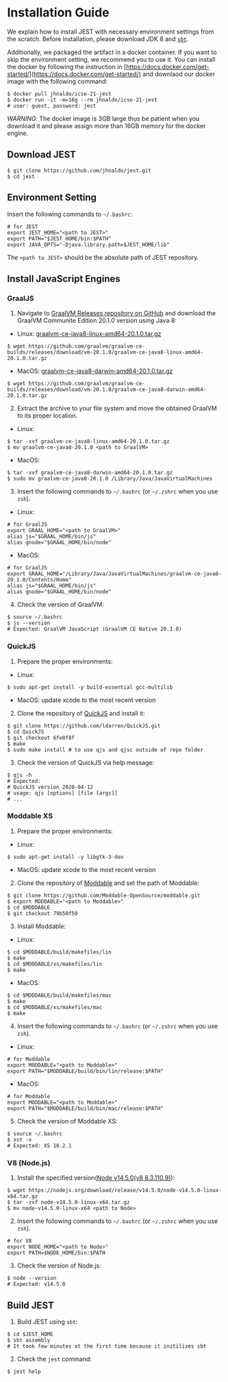 # Installation Guide

We explain how to install JEST with necessary environment settings from the
scratch.  Before installation, please download JDK 8 and
[`sbt`](https://www.scala-sbt.org/1.x/docs/Installing-sbt-on-Linux.html).

Additionally, we packaged the artifact in a docker container.  If you want to
skip the environment setting, we recommend you to use it.  You can install the
docker by following the instruction in
[https://docs.docker.com/get-started/](https://docs.docker.com/get-started/)
and downlaod our docker image with the following command:
```
$ docker pull jhnaldo/icse-21-jest
$ docker run -it -m=16g --rm jhnaldo/icse-21-jest
# user: guest, password: jest
```
_WARNING_: The docker image is 3GB large thus be patient when you
download it and please assign more than 16GB memory for the docker engine.

## Download JEST
```
$ git clone https://github.com/jhnaldo/jest.git
$ cd jest
```

## Environment Setting

Insert the following commands to `~/.bashrc`:
```
# for JEST
export JEST_HOME="<path to JEST>"
export PATH="$JEST_HOME/bin:$PATH"
export JAVA_OPTS="-Djava.library.path=$JEST_HOME/lib"
```
The `<path to JEST>` should be the absolute path of JEST repository.


## Install JavaScript Engines

### GraalJS

1. Navigate to [GraalVM Releases repository on GitHub](https://github.com/graalvm/graalvm-ce-builds/releases) and download the GraalVM Communite Edition 20.1.0 version using Java 8:
  - Linux: [graalvm-ce-java8-linux-amd64-20.1.0.tar.gz](https://github.com/graalvm/graalvm-ce-builds/releases/download/vm-20.1.0/graalvm-ce-java8-linux-amd64-20.1.0.tar.gz)
```
$ wget https://github.com/graalvm/graalvm-ce-builds/releases/download/vm-20.1.0/graalvm-ce-java8-linux-amd64-20.1.0.tar.gz
```
  - MacOS: [graalvm-ce-java8-darwin-amd64-20.1.0.tar.gz](https://github.com/graalvm/graalvm-ce-builds/releases/download/vm-20.1.0/graalvm-ce-java8-darwin-amd64-20.1.0.tar.gz)
```
$ wget https://github.com/graalvm/graalvm-ce-builds/releases/download/vm-20.1.0/graalvm-ce-java8-darwin-amd64-20.1.0.tar.gz
```
2. Extract the archive to your file system and move the obtained GraalVM to its proper location.
  - Linux:
```
$ tar -xvf graalvm-ce-java8-linux-amd64-20.1.0.tar.gz
$ mv graalvm-ce-java8-20.1.0 <path to GraalVM>
```
  - MacOS:
```
$ tar -xvf graalvm-ce-java8-darwin-amd64-20.1.0.tar.gz
$ sudo mv graalvm-ce-java8-20.1.0 /Library/Java/JavaVirtualMachines
```
3. Insert the following commands to `~/.bashrc` (or `~/.zshrc` when you use `zsh`).
  - Linux:
```
# for GraalJS
export GRAAL_HOME="<path to GraalVM>"
alias js="$GRAAL_HOME/bin/js"
alias gnode="$GRAAL_HOME/bin/node"
```
  - MacOS:
```
# for GraalJS
export GRAAL_HOME="/Library/Java/JavaVirtualMachines/graalvm-ce-java8-20.1.0/Contents/Home"
alias js="$GRAAL_HOME/bin/js"
alias gnode="$GRAAL_HOME/bin/node"
```
4. Check the version of GraalVM:
```
$ source ~/.bashrc
$ js --version
# Expected: GraalVM JavaScript (GraalVM CE Native 20.1.0)
```

### QuickJS

1. Prepare the proper environments:
  - Linux:
```
$ sudo apt-get install -y build-essential gcc-multilib
```
  - MacOS: update xcode to the most recent version
2. Clone the repository of [QuickJS](https://github.com/ldarren/QuickJS) and install it:
```
$ git clone https://github.com/ldarren/QuickJS.git
$ cd QuickJS
$ git checkout 6fe8f8f
$ make
$ sudo make install # to use qjs and qjsc outside of repo folder
```
3. Check the version of QuickJS via help message:
```
$ qjs -h
# Expected:
# QuickJS version 2020-04-12
# usage: qjs [options] [file [args]]
# ...
```

### Moddable XS

1. Prepare the proper environments:
  - Linux:
```
$ sudo apt-get install -y libgtk-3-dev
```
  - MacOS: update xcode to the most recent version
2. Clone the repository of [Moddable](https://github.com/Moddable-OpenSource/moddable) and set the path of Moddable:
```
$ git clone https://github.com/Moddable-OpenSource/moddable.git
$ export MODDABLE="<path to Moddable>"
$ cd $MODDABLE
$ git checkout 79b50f50
```
3. Install Moddable:
  - Linux:
```
$ cd $MODDABLE/build/makefiles/lin
$ make
$ cd $MODDABLE/xs/makefiles/lin
$ make
```
  - MacOS:
```
$ cd $MODDABLE/build/makefiles/mac
$ make
$ cd $MODDABLE/xs/makefiles/mac
$ make
```
4. Insert the following commands to `~/.bashrc` (or `~/.zshrc` when you use `zsh`).
  - Linux:
```
# for Moddable
export MODDABLE="<path to Moddable>"
export PATH="$MODDABLE/build/bin/lin/release:$PATH"
```
  - MacOS:
```
# for Moddable
export MODDABLE="<path to Moddable>"
export PATH="$MODDABLE/build/bin/mac/release:$PATH"
```
5. Check the version of Moddable XS:
```
$ source ~/.bashrc
$ xst -v
# Expected: XS 10.2.1
```


### V8 (Node.js)

1. Install the specified version([Node v14.5.0(v8 8.3.110.9)](https://nodejs.org/download/release/v14.5.0/)):
```
$ wget https://nodejs.org/download/release/v14.5.0/node-v14.5.0-linux-x64.tar.gz
$ tar -zxf node-v14.5.0-linux-x64.tar.gz
$ mv node-v14.5.0-linux-x64 <path to Node>
```
2. Insert the following commands to `~/.bashrc` (or `~/.zshrc` when you use `zsh`).
```
# for V8
export NODE_HOME="<path to Node>"
export PATH=$NODE_HOME/bin:$PATH
```
3. Check the version of Node.js:
```
$ node --version
# Expected: v14.5.0
```


## Build JEST
1. Build JEST using `sbt`:
```
$ cd $JEST_HOME
$ sbt assembly
# It took few minutes at the first time because it initilizes sbt
```
2. Check the `jest` command:
```
$ jest help
```
